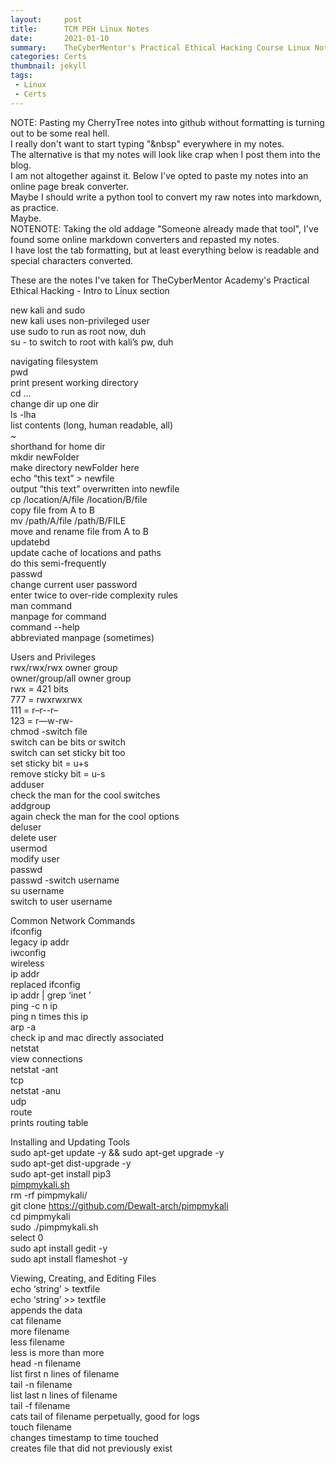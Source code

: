 ```yaml
---
layout:     post
title:      TCM PEH Linux Notes
date:       2021-01-10
summary:    TheCyberMentor's Practical Ethical Hacking Course Linux Notes
categories: Certs
thumbnail: jekyll
tags:
 - Linux
 - Certs
---
```



NOTE: Pasting my CherryTree notes into github without formatting is turning out to be some real hell.  
I really don't want to start typing "&nbsp" everywhere in my notes.  
The alternative is that my notes will look like crap when I post them into the blog.  
I am not altogether against it.  Below I've opted to paste my notes into an online page break converter.  
Maybe I should write a python tool to convert my raw notes into markdown, as practice.  
Maybe.  
NOTENOTE: Taking the old addage "Someone already made that tool", I've found some online markdown converters and repasted my notes.  
I have lost the tab formatting, but at least everything below is readable and special characters converted.  


These are the notes I've taken for TheCyberMentor Academy's Practical Ethical Hacking - Intro to Linux section

<p class="has-line-data" data-line-start="0" data-line-end="4">new kali and sudo<br>
new kali uses non-privileged user<br>
use sudo to run as root now, duh<br>
su - to switch to root with kali’s pw, duh</p>
<p class="has-line-data" data-line-start="5" data-line-end="32">navigating filesystem<br>
pwd<br>
print present working directory<br>
cd …<br>
change dir up one dir<br>
ls -lha<br>
list contents (long, human readable, all)<br>
~<br>
shorthand for home dir<br>
mkdir newFolder<br>
make directory newFolder here<br>
echo “this text” &gt; newfile<br>
output “this text” overwritten into newfile<br>
cp /location/A/file /location/B/file<br>
copy file from A to B<br>
mv /path/A/file /path/B/FILE<br>
move and rename file from A to B<br>
updatebd<br>
update cache of locations and paths<br>
do this semi-frequently<br>
passwd<br>
change current user password<br>
enter twice to over-ride complexity rules<br>
man command<br>
manpage for command<br>
command --help<br>
abbreviated manpage (sometimes)</p>
<p class="has-line-data" data-line-start="33" data-line-end="57">Users and Privileges<br>
rwx/rwx/rwx owner group<br>
owner/group/all owner group<br>
rwx = 421 bits<br>
777 = rwxrwxrwx<br>
111 = r–r--r–<br>
123 = r—w-rw-<br>
chmod -switch file<br>
switch can be bits or switch<br>
switch can set sticky bit too<br>
set sticky bit = u+s<br>
remove sticky bit = u-s<br>
adduser<br>
check the man for the cool switches<br>
addgroup<br>
again check the man for the cool options<br>
deluser<br>
delete user<br>
usermod<br>
modify user<br>
passwd<br>
passwd -switch username<br>
su username<br>
switch to user username</p>
<p class="has-line-data" data-line-start="58" data-line-end="78">Common Network Commands<br>
ifconfig<br>
legacy ip addr<br>
iwconfig<br>
wireless<br>
ip addr<br>
replaced ifconfig<br>
ip addr | grep ‘inet ’<br>
ping -c n ip<br>
ping n times this ip<br>
arp -a<br>
check ip and mac directly associated<br>
netstat<br>
view connections<br>
netstat -ant<br>
tcp<br>
netstat -anu<br>
udp<br>
route<br>
prints routing table</p>
<p class="has-line-data" data-line-start="79" data-line-end="91">Installing and Updating Tools<br>
sudo apt-get update -y &amp;&amp; sudo apt-get upgrade -y<br>
sudo apt-get dist-upgrade -y<br>
sudo apt-get install pip3<br>
<a href="http://pimpmykali.sh">pimpmykali.sh</a><br>
rm -rf pimpmykali/<br>
git clone <a href="https://github.com/Dewalt-arch/pimpmykali">https://github.com/Dewalt-arch/pimpmykali</a><br>
cd pimpmykali<br>
sudo ./pimpmykali.sh<br>
select 0<br>
sudo apt install gedit -y<br>
sudo apt install flameshot -y</p>
<p class="has-line-data" data-line-start="92" data-line-end="109">Viewing, Creating, and Editing Files<br>
echo ‘string’ &gt; textfile<br>
echo ‘string’ &gt;&gt; textfile<br>
appends the data<br>
cat filename<br>
more filename<br>
less filename<br>
less is more than more<br>
head -n filename<br>
list first n lines of filename<br>
tail -n filename<br>
list last n lines of filename<br>
tail -f filename<br>
cats tail of filename perpetually, good for logs<br>
touch filename<br>
changes timestamp to time touched<br>
creates file that did not previously exist</p>
